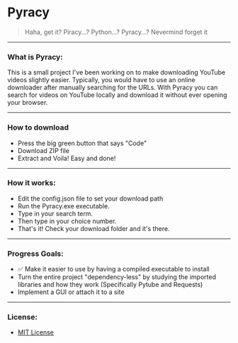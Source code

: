 # Pyracy
> Haha, get it? Piracy...? Python...? Pyracy...? Nevermind forget it

---

### What is Pyracy:
This is a small project I've been working on to make downloading
YouTube videos slightly easier. Typically, you would have to use an
online downloader after manually searching for the URLs. With 
Pyracy you can search for videos on YouTube locally and download
it without ever opening your browser.

---

### How to download
- Press the big green button that says "Code"
- Download ZIP file
- Extract and Voila! Easy and done!

---

### How it works:
- Edit the config.json file to set your download path
- Run the Pyracy.exe executable.
- Type in your search term.
- Then type in your choice number.
- That's it! Check your download folder and it's there.

---

### Progress Goals:
- :white_check_mark: Make it easier to use by having a compiled executable to install
- Turn the entire project "dependency-less" by studying the imported libraries 
and how they work (Specifically Pytube and Requests)
- Implement a GUI or attach it to a site

---

### License:
- [MIT License](https://choosealicense.com/licenses/mit/)